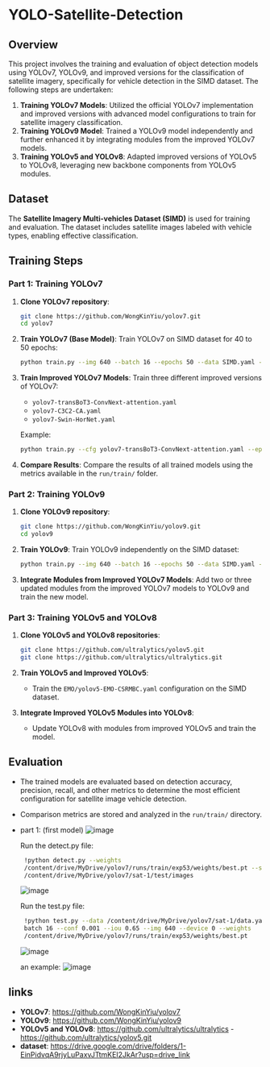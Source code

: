 # YOLO-Satellite-Detection

## Overview
This project involves the training and evaluation of object detection models using YOLOv7, YOLOv9, and improved versions for the classification of satellite imagery, specifically for vehicle detection in the SIMD dataset. The following steps are undertaken:

1. **Training YOLOv7 Models**: Utilized the official YOLOv7 implementation and improved versions with advanced model configurations to train for satellite imagery classification.
2. **Training YOLOv9 Model**: Trained a YOLOv9 model independently and further enhanced it by integrating modules from the improved YOLOv7 models.
3. **Training YOLOv5 and YOLOv8**: Adapted improved versions of YOLOv5 to YOLOv8, leveraging new backbone components from YOLOv5 modules.

## Dataset
The **Satellite Imagery Multi-vehicles Dataset (SIMD)** is used for training and evaluation. The dataset includes satellite images labeled with vehicle types, enabling effective classification. 

## Training Steps

### Part 1: Training YOLOv7
1. **Clone YOLOv7 repository**:
   ```bash
   git clone https://github.com/WongKinYiu/yolov7.git
   cd yolov7
   ```

2. **Train YOLOv7 (Base Model)**:
   Train YOLOv7 on SIMD dataset for 40 to 50 epochs:
   ```bash
   python train.py --img 640 --batch 16 --epochs 50 --data SIMD.yaml --weights yolov7.pt
   ```

3. **Train Improved YOLOv7 Models**:
   Train three different improved versions of YOLOv7:
   - `yolov7-transBoT3-ConvNext-attention.yaml`
   - `yolov7-C3C2-CA.yaml`
   - `yolov7-Swin-HorNet.yaml`

   Example:
   ```bash
   python train.py --cfg yolov7-transBoT3-ConvNext-attention.yaml --epochs 50 --data SIMD.yaml
   ```

4. **Compare Results**:
   Compare the results of all trained models using the metrics available in the `run/train/` folder.

### Part 2: Training YOLOv9
1. **Clone YOLOv9 repository**:
   ```bash
   git clone https://github.com/WongKinYiu/yolov9.git
   cd yolov9
   ```

2. **Train YOLOv9**:
   Train YOLOv9 independently on the SIMD dataset:
   ```bash
   python train.py --img 640 --batch 16 --epochs 50 --data SIMD.yaml --weights yolov9.pt
   ```

3. **Integrate Modules from Improved YOLOv7 Models**:
   Add two or three updated modules from the improved YOLOv7 models to YOLOv9 and train the new model.

### Part 3: Training YOLOv5 and YOLOv8
1. **Clone YOLOv5 and YOLOv8 repositories**:
   ```bash
   git clone https://github.com/ultralytics/yolov5.git
   git clone https://github.com/ultralytics/ultralytics.git
   ```

2. **Train YOLOv5 and Improved YOLOv5**:
   - Train the `EMO/yolov5-EMO-CSRMBC.yaml` configuration on the SIMD dataset.

3. **Integrate Improved YOLOv5 Modules into YOLOv8**:
   - Update YOLOv8 with modules from improved YOLOv5 and train the model.

## Evaluation
- The trained models are evaluated based on detection accuracy, precision, recall, and other metrics to determine the most efficient configuration for satellite image vehicle detection.
- Comparison metrics are stored and analyzed in the `run/train/` directory.
- part 1: (first model)
  ![image](https://github.com/user-attachments/assets/1354769c-63a3-4994-962b-3fb60ee5612b)

  Run the detect.py file:
  ```bash
   !python detect.py --weights 
   /content/drive/MyDrive/yolov7/runs/train/exp53/weights/best.pt --source 
   /content/drive/MyDrive/yolov7/sat-1/test/images
   ```
  ![image](https://github.com/user-attachments/assets/3127a9a6-40bd-42bf-bfa2-0bee1983f286)

  Run the test.py file:
  ```bash
   !python test.py --data /content/drive/MyDrive/yolov7/sat-1/data.yaml -
   batch 16 --conf 0.001 --iou 0.65 --img 640 --device 0 --weights 
   /content/drive/MyDrive/yolov7/runs/train/exp53/weights/best.pt 
   ```
  ![image](https://github.com/user-attachments/assets/97dc9f86-bf99-4d52-bf44-49cf95feb52b)

  an example:
  ![image](https://github.com/user-attachments/assets/0fb7d1b5-9eb9-4bba-9b2d-94ef141db6b8)



## links
- **YOLOv7**: https://github.com/WongKinYiu/yolov7
- **YOLOv9**: https://github.com/WongKinYiu/yolov9
- **YOLOv5 and YOLOv8**: https://github.com/ultralytics/ultralytics - https://github.com/ultralytics/yolov5.git
- **dataset**: https://drive.google.com/drive/folders/1-EinPidvqA9rjyLuPaxvJTtmKEI2JkAr?usp=drive_link


